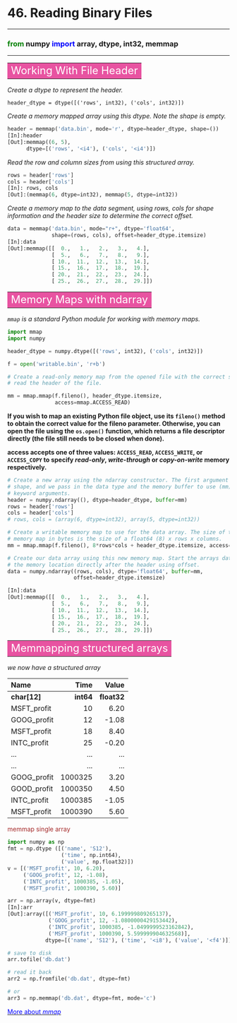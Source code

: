 # 46. Reading Binary Files
--------------------------

### <font color="green">from</font> numpy <font color="blue">import</font> array, dtype, int32, memmap

--------------------------

**<table><tr><td bgcolor=#e853a1><font color="white" size=5>Working With File Header</font></td></tr></table>**

*Create a dtype to represent the header.*

``header_dtype = dtype([('rows', int32), ('cols', int32)])``

*Create a memory mapped array using this dtype. Note the shape is empty.*

```python
header = memmap('data.bin', mode='r', dtype=header_dtype, shape=())
[In]:header
[Out]:memmap((6, 5), 
      dtype=[('rows', '<i4'), ('cols', '<i4')])
```

*Read the row and column sizes from using this structured array.*

```python
rows = header['rows']
cols = header['cols']
[In]: rows, cols
[Out]:(memmap(6, dtype=int32), memmap(5, dtype=int32))
```

*Create a memory map to the data segment, using rows, cols for shape information and the header size to determine the correct offset.*

```python
data = memmap('data.bin', mode="r+", dtype='float64',
              shape=(rows, cols), offset=header_dtype.itemsize)
[In]:data
[Out]:memmap([[  0.,   1.,   2.,   3.,   4.],
              [  5.,   6.,   7.,   8.,   9.],
              [ 10.,  11.,  12.,  13.,  14.],
              [ 15.,  16.,  17.,  18.,  19.],
              [ 20.,  21.,  22.,  23.,  24.],
              [ 25.,  26.,  27.,  28.,  29.]])
```

**<table><tr><td bgcolor=#e853a1><font color="white" size=5>Memory Maps with ndarray</font></td></tr></table>**

*`mmap` is a standard Python module for working with memory maps.*

```python
import mmap 
import numpy

header_dtype = numpy.dtype([('rows', int32), ('cols', int32)])

f = open('writable.bin', 'r+b')

# Create a read-only memory map from the opened file with the correct size to 
# read the header of the file.

mm = mmap.mmap(f.fileno(), header_dtype.itemsize,
               access=mmap.ACCESS_READ)
```


**If you wish to map an existing Python file object, use its `fileno()` method to obtain the correct value for the fileno parameter. Otherwise, you can open the file using the `os.open()` function, which returns a file descriptor directly (the file still needs to be closed when done).**

**access accepts one of three values: `ACCESS_READ`, `ACCESS_WRITE`, or `ACCESS_COPY` to specify *read-only*, *write-through* or *copy-on-write* memory respectively.**


```python
# Create a new array using the ndarray constructor. The first argument is the 
# shape, and we pass in the data type and the memory buffer to use (mm) as 
# keyword arguments.
header = numpy.ndarray((), dtype=header_dtype, buffer=mm)
rows = header['rows']
cols = header['cols']
# rows, cols = (array(6, dtype=int32), array(5, dtype=int32))

# Create a writable memory map to use for the data array. The size of the 
# memory map in bytes is the size of a float64 (8) x rows x columns.
mm = mmap.mmap(f.fileno(), 8*rows*cols + header_dtype.itemsize, access=mmap.ACCESS_WRITE)

# Create our data array using this new memory map. Start the arrays data at 
# the memory location directly after the header using offset.
data = numpy.ndarray((rows, cols), dtype='float64', buffer=mm,
                     offset=header_dtype.itemsize)

[In]:data
[Out]:memmap([[  0.,   1.,   2.,   3.,   4.],
              [  5.,   6.,   7.,   8.,   9.],
              [ 10.,  11.,  12.,  13.,  14.],
              [ 15.,  16.,  17.,  18.,  19.],
              [ 20.,  21.,  22.,  23.,  24.],
              [ 25.,  26.,  27.,  28.,  29.]])

```

**<table><tr><td bgcolor=#e853a1><font color="white" size=5>Memmapping structured arrays</font></td></tr></table>**

*we now have a structured array*

| Name         |      Time |       Value |
|:-------------|----------:|------------:|
| __char[12]__ | __int64__ | __float32__ |
| MSFT_profit  |        10 |        6.20 |
| GOOG_profit  |        12 |       -1.08 |
| MSFT_profit  |        18 |        8.40 |
| INTC_profit  |        25 |       -0.20 |
| ...          |       ... |         ... |
| ...          |       ... |         ... |
| GOOG_profit  |   1000325 |        3.20 |
| GOOD_profit  |   1000350 |        4.50 |
| INTC_profit  |   1000385 |       -1.05 |
| MSFT_profit  |   1000390 |        5.60 |

<font color="brown">memmap single array</font>

```python
import numpy as np
fmt = np.dtype ([('name', 'S12'),
                 ('time', np.int64),
                 ('value', np.float32)])
v = [('MSFT_profit', 10, 6.20),
     ('GOOG_profit', 12, -1.08),
     ('INTC_profit', 1000385, -1.05),
     ('MSFT_profit', 1000390, 5.60)]

arr = np.array(v, dtype=fmt)
[In]:arr
[Out]:array([('MSFT_profit', 10, 6.199999809265137),
             ('GOOG_profit', 12, -1.0800000429153442),
             ('INTC_profit', 1000385, -1.0499999523162842),
             ('MSFT_profit', 1000390, 5.599999904632568)], 
            dtype=[('name', 'S12'), ('time', '<i8'), ('value', '<f4')])

# save to disk
arr.tofile('db.dat')

# read it back
arr2 = np.fromfile('db.dat', dtype=fmt)

# or
arr3 = np.memmap('db.dat', dtype=fmt, mode='c')

```

[<font color="blue">More about *mmap*</font>](https://docs.python.org/2/library/mmap.html)
